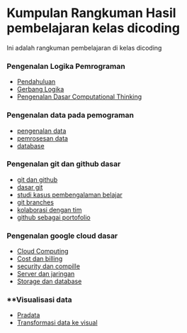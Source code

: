 # Kumpulan Rangkuman Hasil pembelajaran kelas dicoding

Ini adalah rangkuman pembelajaran di kelas dicoding
 
### **Pengenalan Logika Pemrograman**

- [Pendahuluan](https://github.com/Y4zidd/dicoding_class/blob/main/rangkuman%20(Pengenalan%20ke%20Logika%20Pemrograman%20(Programming%20Logic%20101))/pendahuluan_logika.md)
- [Gerbang Logika](https://github.com/Y4zidd/dicoding_class/blob/main/rangkuman%20(Pengenalan%20ke%20Logika%20Pemrograman%20(Programming%20Logic%20101))/gerbang_logika.md)
- [Pengenalan Dasar Computational Thinking](https://github.com/Y4zidd/dicoding_class/blob/main/rangkuman%20(Pengenalan%20ke%20Logika%20Pemrograman%20(Programming%20Logic%20101))/Computational_Thinking.md)

### **Pengenalan data pada pemograman**
- [pengenalan data](https://github.com/Y4zidd/dicoding_class/blob/main/rangkuman(Pengenalan%20Data%20pada%20Pemrograman%20(Data%20101))/pengenalan_data.md)
- [pemrosesan data](https://github.com/Y4zidd/dicoding_class/blob/main/rangkuman(Pengenalan%20Data%20pada%20Pemrograman%20(Data%20101))/pomrosesan_data.md)
- [database](https://github.com/Y4zidd/dicoding_class/blob/main/rangkuman(Pengenalan%20Data%20pada%20Pemrograman%20(Data%20101))/database.md)

### **Pengenalan git dan github dasar**
- [git dan github](https://github.com/Y4zidd/dicoding_class/blob/main/rangkuman%20(Pengenalan%20dasar%20git%20dan%20github)/git%20_dan_github.md)
- [dasar git](https://github.com/Y4zidd/dicoding_class/blob/main/rangkuman%20(Pengenalan%20dasar%20git%20dan%20github)/dasar_git.md)
- [studi kasus pembengalaman belajar](https://github.com/Y4zidd/dicoding_class/blob/main/rangkuman%20(Pengenalan%20dasar%20git%20dan%20github)/studi_kasus_pengalaman.md)
- [git branches](https://github.com/Y4zidd/dicoding_class/blob/main/rangkuman%20(Pengenalan%20dasar%20git%20dan%20github)/git_branches.md)
- [kolaborasi dengan tim](https://github.com/Y4zidd/dicoding_class/blob/main/rangkuman%20(Pengenalan%20dasar%20git%20dan%20github)/studi_kasus%20kolaborasi.md)
- [github sebagai portofolio](https://github.com/Y4zidd/dicoding_class/blob/main/rangkuman%20(Pengenalan%20dasar%20git%20dan%20github)/portofolio_github.md)

### **Pengenalan google cloud dasar**
- [Cloud Computing](https://github.com/Y4zidd/dicoding_class/blob/main/rangkuman%20(Belajar%20Dasar%20Google%20Cloud)/rangkuman_cloud_computing.md)
- [Cost dan billing](https://github.com/Y4zidd/dicoding_class/blob/main/rangkuman%20(Belajar%20Dasar%20Google%20Cloud)/rangkuman_cost_dan_billing.md)
- [security dan compille](https://github.com/Y4zidd/dicoding_class/blob/main/rangkuman%20(Belajar%20Dasar%20Google%20Cloud)/rangkuman_security_dan_compile.md)
- [Server dan jaringan](https://github.com/Y4zidd/dicoding_class/blob/main/rangkuman%20(Belajar%20Dasar%20Google%20Cloud)/rangkuman_server_dan_jaringan.md)
- [Storage dan database](https://github.com/Y4zidd/dicoding_class/blob/main/rangkuman%20(Belajar%20Dasar%20Google%20Cloud)/rangkuman_storage_dan_database.md)

### **Visualisasi data
- [Pradata](https://github.com/Y4zidd/dicoding_class/blob/main/rangkuman%20(Belajar%20Dasar%20Visualisasi%20Data)/rangkuman_pradata.md)
- [Transformasi data ke visual](https://github.com/Y4zidd/dicoding_class/blob/main/rangkuman%20(Belajar%20Dasar%20Visualisasi%20Data)/transformasi_data_ke_visual.md)